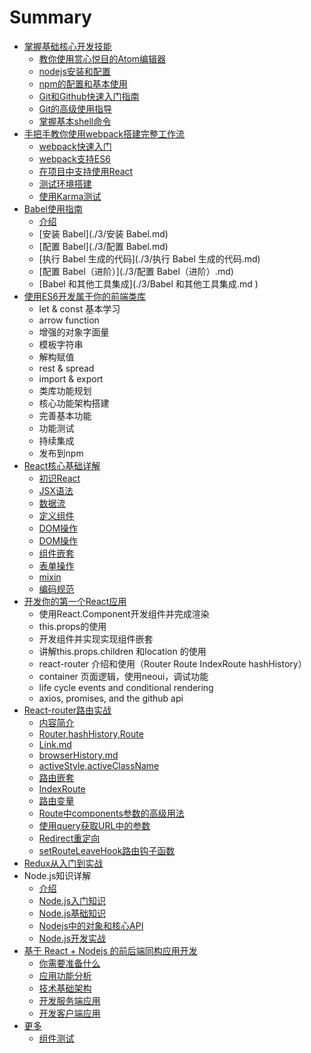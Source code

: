 # Summary

- [掌握基础核心开发技能]()
  - [教你使用赏心悦目的Atom编辑器](./1/教你使用赏心悦目的Atom编辑器.md)
  - [nodejs安装和配置](./1/nodejs安装和配置.md)
  - [npm的配置和基本使用](./1/npm的配置和基本使用.md)
  - [Git和Github快速入门指南](./1/Git和Github快速入门指南.md)
  - [Git的高级使用指导](./1/Git的高级使用指导.md)
  - [掌握基本shell命令](./1/掌握基本shell命令.md)
- [手把手教你使用webpack搭建完整工作流]()
  - [webpack快速入门](./2/webpack快速入门.md)
  - [webpack支持ES6](./2/webpack支持ES6.md)
  - [在项目中支持使用React](./2/在项目中支持使用React.md)
  - [测试环境搭建](./2/测试环境搭建.md)
  - [使用Karma测试](./2/使用Karma测试.md)
- [Babel使用指南]()
  - [介绍](./3/Babel使用指南.md)
  - [安装 Babel](./3/安装 Babel.md)
  - [配置 Babel](./3/配置 Babel.md)
  - [执行 Babel 生成的代码](./3/执行 Babel 生成的代码.md)
  - [配置 Babel（进阶）](./3/配置 Babel（进阶）.md)
  - [Babel 和其他工具集成](./3/Babel 和其他工具集成.md )
- [使用ES6开发属于你的前端类库]()
  - let & const 基本学习
  - arrow function
  - 增强的对象字面量
  - 模板字符串
  - 解构赋值
  - rest & spread
  - import & export
  - 类库功能规划
  - 核心功能架构搭建
  - 完善基本功能
  - 功能测试
  - 持续集成
  - 发布到npm
- [React核心基础详解]()
  - [初识React](./5/React第一讲课堂笔记（初识React）.md)
  - [JSX语法](./5/React第二讲课堂笔记（JSX语法）.md)
  - [数据流](./5/React第三讲课堂笔记（数据流）.md)
  - [定义组件](./5/React第四讲课堂笔记（定义组件）.md)
  - [DOM操作](./5/React第五讲课堂笔记（DOM操作）.md)
  - [DOM操作](./5/React第六讲课堂笔记（事件）.md)
  - [组件嵌套](./5/React第七讲课堂笔记（组件嵌套）.md)
  - [表单操作](./5/React第八讲课堂笔记（表单操作）.md)
  - [mixin](./5/React第九讲课堂笔记（mixin）.md)
  - [编码规范](./5/React课堂笔记第十讲（编码规范）.md)
- [开发你的第一个React应用]()
  - 使用React.Component开发组件并完成渲染
  - this.props的使用
  - 开发组件并实现实现组件嵌套
  - 讲解this.props.children 和location 的使用
  - react-router 介绍和使用（Router Route IndexRoute hashHistory）
  - container 页面逻辑，使用neoui，调试功能
  - life cycle events and conditional rendering
  - axios, promises, and the github api
- [React-router路由实战]()
  - [内容简介](./7/内容简介.md)
  - [Router,hashHistory,Route](./7/Router,hashHistory,Route.md)
  - [Link.md](./7/Link.md)
  - [browserHistory.md](./7/browserHistory.md)
  - [activeStyle,activeClassName](./7/activeStyle,activeClassName.md)
  - [路由嵌套](./7/路由嵌套.md)
  - [IndexRoute](./7/IndexRoute.md)
  - [路由变量](./7/路由变量.md)
  - [Route中components参数的高级用法](./7/Route中components参数的高级用法.md)
  - [使用query获取URL中的参数](./7/使用query获取URL中的参数.md)
  - [Redirect重定向](./7/Redirect重定向.md )
  - [setRouteLeaveHook路由钩子函数](./7/setRouteLeaveHook路由钩子函数.md)
- [Redux从入门到实战]()
- Node.js知识详解
  - [介绍](./9/Node.js知识详解.md)
  - [Node.js入门知识](./9/Node.js入门知识.md)
  - [Node.js基础知识](./9/Node.js基础知识.md)
  - [Nodejs中的对象和核心API](./9/Nodejs中的对象和核心API.md)
  - [Node.js开发实战](./9/Node.js开发实战.md)
- [基于 React + Nodejs 的前后端同构应用开发]()
  - [你需要准备什么](./10/你需要准备什么.md)
  - [应用功能分析](./10/应用功能分析.md)
  - [技术基础架构](./10/技术基础架构.md)
  - [开发服务端应用](./10/开发服务端应用.md)
  - [开发客户端应用](./10/开发客户端应用.md)
- [更多]()
  - [组件测试](./11/组件测试.md)
